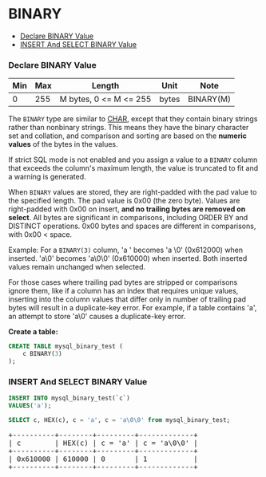 # BINARY

* [Declare BINARY Value](#declare-binary-value)
* [INSERT And SELECT BINARY Value](#insert-and-select-binary-value)

### Declare BINARY Value
Min | Max | Length | Unit | Note
---|---|---|---|---|
0 | 255 | M bytes, 0 <= M <= 255 | bytes | BINARY(M)

The `BINARY` type are similar to [CHAR](./char.md), except that they contain binary strings rather than nonbinary strings. This means they have the binary character set and collation, and comparison and sorting are based on the **numeric values** of the bytes in the values.

If strict SQL mode is not enabled and you assign a value to a `BINARY` column that exceeds the column's maximum length, the value is truncated to fit and a warning is generated.

When `BINARY` values are stored, they are right-padded with the pad value to the specified length. The pad value is 0x00 (the zero byte). Values are right-padded with 0x00 on insert, **and no trailing bytes are removed on select**. All bytes are significant in comparisons, including ORDER BY and DISTINCT operations. 0x00 bytes and spaces are different in comparisons, with 0x00 < space.

Example: For a `BINARY(3)` column, 'a ' becomes 'a \0' (0x612000) when inserted. 'a\0' becomes 'a\0\0' (0x610000) when inserted. Both inserted values remain unchanged when selected.

For those cases where trailing pad bytes are stripped or comparisons ignore them, like if a column has an index that requires unique values, inserting into the column values that differ only in number of trailing pad bytes will result in a duplicate-key error. For example, if a table contains 'a', an attempt to store 'a\0' causes a duplicate-key error.

**Create a table:**

```sql
CREATE TABLE mysql_binary_test (
    c BINARY(3)
);
```

### INSERT And SELECT BINARY Value
```sql
INSERT INTO mysql_binary_test(`c`)
VALUES('a');

SELECT c, HEX(c), c = 'a', c = 'a\0\0' from mysql_binary_test;
```

<pre>
+----------+--------+---------+-------------+
| c        | HEX(c) | c = 'a' | c = 'a\0\0' |
+----------+--------+---------+-------------+
| 0x610000 | 610000 | 0       | 1           |
+----------+--------+---------+-------------+
</pre>
